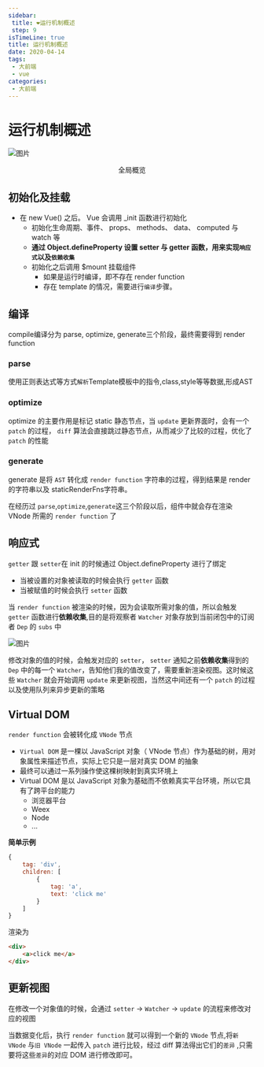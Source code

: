 ```yaml
---
sidebar:
 title: ❤运行机制概述
 step: 9
isTimeLine: true
title: 运行机制概述
date: 2020-04-14
tags:
 - 大前端
 - vue
categories:
 - 大前端
---
```

# 运行机制概述

![图片](https://img.cdn.sugarat.top/mdImg/MTU4NjgzMzgxNDE1OA==586833814158)
<center>全局概览</center>

## 初始化及挂载
* 在 new Vue() 之后。 Vue 会调用 _init 函数进行初始化
  * 初始化生命周期、事件、 props、 methods、 data、 computed 与 watch 等
  * **通过 Object.defineProperty 设置 setter 与 getter 函数，用来实现`响应式`以及`依赖收集`**
  * 初始化之后调用 $mount 挂载组件
    * 如果是运行时编译，即不存在 render function 
    * 存在 template 的情况，需要进行`编译`步骤。

## 编译
compile编译分为 <word title='解析'>parse</word>,
<word title='优化'>optimize</word>,
<word title='生成'>generate</word>三个阶段，最终需要得到 <word title='渲染函数'>render function</word>

### parse
使用正则表达式等方式`解析`Template模板中的指令,class,style等等数据,形成<word title='Abstract Syntax Tree' content='抽象语法树'>AST</word>

### optimize
optimize 的主要作用是<word content='这是 Vue 在编译过程中的一处优化'>标记 static 静态节点</word>，当 `update` 更新界面时，会有一个 `patch` 的过程， `diff` 算法会直接跳过静态节点，从而减少了比较的过程，优化了 `patch` 的性能

### generate
generate 是将 `AST` 转化成 `render function` 字符串的过程，得到结果是 render 的字符串以及 <word title='静态Render' content='静态 render 其实跟 render 是一样的，都是执行得到 Vnode,只是静态 render，没有绑定动态数据，即说不会变化'>staticRenderFns</word>字符串。

在经历过 `parse`,`optimize`,`generate`这三个阶段以后，组件中就会存在渲染 <word title='Virtual DOM' content='虚拟DOM是JavaScript对象'>VNode</word> 所需的 `render function` 了

## 响应式
`getter` 跟 `setter`在 init 的时候通过 Object.defineProperty 进行了绑定
* 当被设置的对象被读取的时候会执行 `getter` 函数
* 当被赋值的时候会执行 `setter` 函数

当 `render function` 被渲染的时候，因为会读取所需对象的值，所以会触发 `getter` 函数进行**依赖收集**,目的是将观察者 `Watcher` 对象存放到当前闭包中的订阅者 `Dep` 的 `subs` 中

![图片](https://img.cdn.sugarat.top/mdImg/MTU4Njg0NTExMjAxOA==586845112018)

修改对象的值的时候，会触发对应的 `setter`， `setter` 通知之前**依赖收集**得到的 `Dep` 中的每一个 `Watcher`，告知他们我的值改变了，需要重新渲染视图。这时候这些 `Watcher` 就会开始调用 `update` 来更新视图，当然这中间还有一个 `patch` 的过程以及使用队列来异步更新的策略

## Virtual DOM
`render function` 会被转化成 `VNode` 节点

* `Virtual DOM` 是一棵以 JavaScript 对象（ VNode 节点）作为基础的树，用对象属性来描述节点，实际上它只是一层对真实 DOM 的抽象
* 最终可以通过一系列操作使这棵树映射到真实环境上
* Virtual DOM 是以 JavaScript 对象为基础而不依赖真实平台环境，所以它具有了跨平台的能力
  * 浏览器平台
  * Weex
  * Node
  * ...

**简单示例**
```js
{
    tag: 'div',                 
    children: [                 
        {
            tag: 'a',    
            text: 'click me'
        }
    ]
}
```
渲染为
```html
<div>
    <a>click me</a>
</div>
```

## 更新视图
在修改一个对象值的时候，会通过 `setter` -> `Watcher` -> `update` 的流程来修改对应的视图

当数据变化后，执行 `render function` 就可以得到一个新的 `VNode` 节点,将`新 VNode` 与`旧 VNode` 一起传入 `patch` 进行比较，经过 diff 算法得出它们的`差异`
,只需要将这些`差异`的对应 DOM 进行修改即可。

